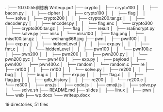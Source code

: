 .
├── 10.0.0.55训练赛 Writeup.pdf
├── crypto
│   ├── crypto100
│   │   ├── bacon.py
│   │   ├── cipher
│   │   ├── crypto100
│   │   ├── flag
│   │   └── solve
│   ├── crypto200
│   │   ├── crypto200.tar.gz
│   │   ├── decoder.py
│   │   ├── encoder.py
│   │   └── flag.enc
│   └── crypto300
│       ├── crypto300.tar.gz
│       ├── flag
│       ├── result
│       ├── rsaEncrypt.py
│       └── solve.py
├── misc
│   └── misc100
│       ├── flag.png
│       ├── misc100.tar.gz
│       └── weihang666.jpg
├── pwn
│   ├── pwn100
│   │   ├── exp.py
│   │   ├── hiddenLevel
│   │   │   ├── exp.py
│   │   │   ├── fmt.c
│   │   │   └── hiddenLevel
│   │   ├── pwn100
│   │   └── pwn100.c
│   ├── pwn200
│   │   ├── pwn200
│   │   ├── pwn200.py
│   │   └── pwn200.pyc
│   └── pwn400
│       ├── exp.py
│       ├── payload
│       ├── pwn400
│       ├── pwn400.c
│       ├── random
│       └── random.c
├── re
│   ├── re100
│   │   ├── re100
│   │   └── solve.py
│   ├── re200
│   │   ├── bug
│   │   ├── bug.c
│   │   ├── exp.py
│   │   ├── flag.c
│   │   ├── flag.jpg
│   │   ├── gdb_history
│   │   ├── re200
│   │   └── re200.c
│   └── re300
│       ├── ans.js
│       ├── code.js
│       ├── emoji.js
│       ├── solve.py
│       └── solve.sh
├── README.md
├── slides
│   ├── linux
│   ├── pwn
│   └── web
├── wp.docx
└── writeup.docx


19 directories, 51 files


